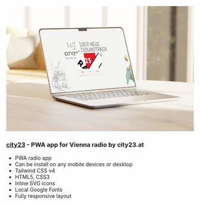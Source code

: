 <img src="preview/git.png">

### [city23](https://city23.vercel.app/) - PWA app for Vienna radio by city23.at

- PWA radio app 
- Can be install on any mobile devices or desktop
- Tailwind CSS v4
- HTML5, CSS3
- Inline SVG icons 
- Local Google Fonts
- Fully responsive layout